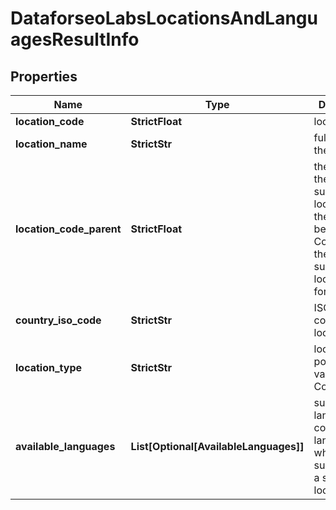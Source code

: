 # DataforseoLabsLocationsAndLanguagesResultInfo


## Properties

| Name | Type | Description | Notes |
|------------ | ------------- | ------------- | -------------|
**location_code** | **StrictFloat** | location code |[optional]|
**location_name** | **StrictStr** | full name of the location |[optional]|
**location_code_parent** | **StrictFloat** | the code of the superordinate location<br>the value will be null as Country is the only supported location_type for this API |[optional]|
**country_iso_code** | **StrictStr** | ISO country code of the location |[optional]|
**location_type** | **StrictStr** | location type<br>possible values:<br>Country |[optional]|
**available_languages** | **List[Optional[AvailableLanguages]]** | supported languages<br>contains the languages which are supported for a specific location |[optional]|